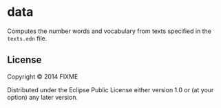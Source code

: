 # data

Computes the number words and vocabulary from texts specified in the `texts.edn` file.

## License

Copyright © 2014 FIXME

Distributed under the Eclipse Public License either version 1.0 or (at
your option) any later version.
